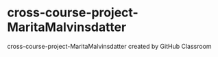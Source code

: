 # cross-course-project-MaritaMalvinsdatter
cross-course-project-MaritaMalvinsdatter created by GitHub Classroom
